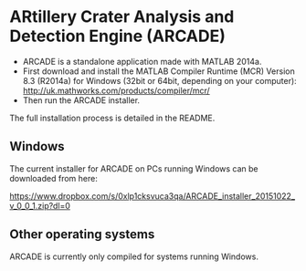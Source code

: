 # ARtillery Crater Analysis and Detection Engine (ARCADE)

* ARCADE is a standalone application made with MATLAB 2014a. 
* First download and install the MATLAB Compiler Runtime (MCR) 
Version 8.3 (R2014a) for Windows (32bit or 64bit, depending on your computer): http://uk.mathworks.com/products/compiler/mcr/ 
* Then run the ARCADE installer.

The full installation process is detailed in the README.

## Windows

The current installer for ARCADE on PCs running Windows can be downloaded from here:

https://www.dropbox.com/s/0xlp1cksvuca3qa/ARCADE_installer_20151022_v_0_0_1.zip?dl=0

## Other operating systems

ARCADE is currently only compiled for systems running Windows.